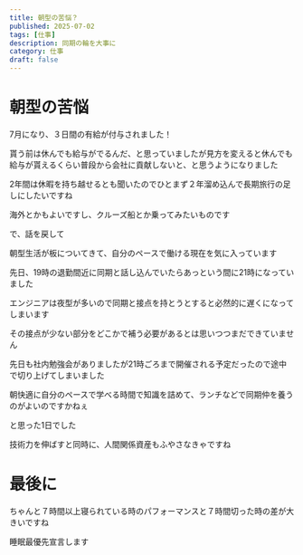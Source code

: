 ```yaml
---
title: 朝型の苦悩？
published: 2025-07-02
tags: [仕事]
description: 同期の輪を大事に
category: 仕事
draft: false
---
```


# 朝型の苦悩

7月になり、３日間の有給が付与されました！

貰う前は休んでも給与がでるんだ、と思っていましたが見方を変えると休んでも給与が貰えるくらい普段から会社に貢献しないと、と思うようになりました

2年間は休暇を持ち越せるとも聞いたのでひとまず２年溜め込んで長期旅行の足しにしたいですね

海外とかもよいですし、クルーズ船とか乗ってみたいものです

で、話を戻して

朝型生活が板についてきて、自分のペースで働ける現在を気に入っています

先日、19時の退勤間近に同期と話し込んでいたらあっという間に21時になっていました

エンジニアは夜型が多いので同期と接点を持とうとすると必然的に遅くになってしまいます

その接点が少ない部分をどこかで補う必要があるとは思いつつまだできていません

先日も社内勉強会がありましたが21時ごろまで開催される予定だったので途中で切り上げてしまいました

朝快適に自分のペースで学べる時間で知識を詰めて、ランチなどで同期仲を養うのがよいのですかねぇ

と思った1日でした

技術力を伸ばすと同時に、人間関係資産もふやさなきゃですね

# 最後に

ちゃんと７時間以上寝られている時のパフォーマンスと７時間切った時の差が大きいですね

睡眠最優先宣言します
